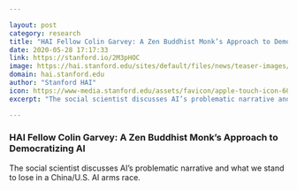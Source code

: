 ```yaml
---

layout: post
category: research
title: "HAI Fellow Colin Garvey: A Zen Buddhist Monk’s Approach to Democratizing AI"
date: 2020-05-28 17:17:33
link: https://stanford.io/2M3pHOC
image: https://hai.stanford.edu/sites/default/files/news/teaser-images/Unknown.jpeg
domain: hai.stanford.edu
author: "Stanford HAI"
icon: https://www-media.stanford.edu/assets/favicon/apple-touch-icon-60x60.png
excerpt: "The social scientist discusses AI’s problematic narrative and what we stand to lose in a China/U.S. AI arms race."

---
```


### HAI Fellow Colin Garvey: A Zen Buddhist Monk’s Approach to Democratizing AI

The social scientist discusses AI’s problematic narrative and what we stand to lose in a China/U.S. AI arms race.